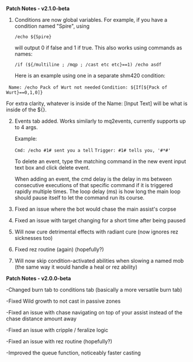 **Patch Notes - v2.1.0-beta**

1. Conditions are now global variables. For example, if you have a condition named "Spire", using

   ```/echo ${Spire}```

   will output 0 if false and 1 if true. This also works using commands as names:

   ```/if (${/multiline ; /mqp ; /cast etc etc}==1) /echo asdf```

   Here is an example using one in a separate shm420 condition:

  ``` Name: /echo Pack of Wurt not needed```
   ```Condition: ${If[${Pack of Wurt}==0,1,0]}```

   For extra clarity, whatever is inside of the Name: [Input Text] will be what is inside of the ${}.

2. Events tab added. Works similarly to mq2events, currently supports up to 4 args.

   Example:

   ```Cmd: /echo #1# sent you a tell```
   ```Trigger: #1# tells you, '#*#'```

   To delete an event, type the matching command in the new event input text box and click delete event.
   
   When adding an event, the cmd delay is the delay in ms between consecutive executions of that specific command if it is triggered rapidly multiple times.
   The loop delay (ms) is how long the main loop should pause itself to let the command run its course.

3. Fixed an issue where the bot would chase the main assist's corpse
   
4. Fixed an issue with target changing for a short time after being paused
   
5. Will now cure detrimental effects with radiant cure (now ignores rez sicknesses too)
   
6. Fixed rez routine (again) (hopefully?)

7. Will now skip condition-activated abilities when slowing a named mob (the same way it would handle a heal or rez ability)


**Patch Notes - v2.0.0-beta**

-Changed burn tab to conditions tab (basically a more versatile burn tab)

-Fixed Wild growth to not cast in passive zones

-Fixed an issue with chase navigating on top of your assist instead of the chase distance amount away

-Fixed an issue with cripple / feralize logic

-Fixed an issue with rez routine (hopefully?)

-Improved the queue function, noticeably faster casting

